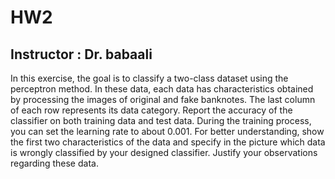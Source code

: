 # HW2
## Instructor : Dr. babaali
In this exercise, the goal is to classify a two-class dataset using the perceptron method. In these data, each data has characteristics obtained by processing the images of original and fake banknotes. The last column of each row represents its data category. Report the accuracy of the classifier on both training data and test data. During the training process, you can set the learning rate to about 0.001.
For better understanding, show the first two characteristics of the data and specify in the picture which data is wrongly classified by your designed classifier. Justify your observations regarding these data.
